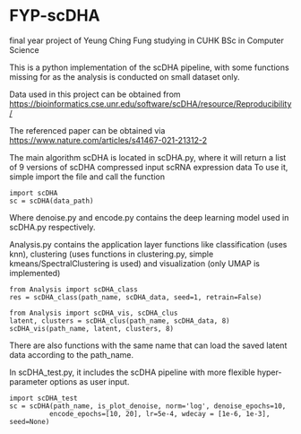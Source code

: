 # FYP-scDHA
final year project of Yeung Ching Fung studying in CUHK BSc in Computer Science

This is a python implementation of the scDHA pipeline, with some functions missing for as the analysis is conducted on small dataset only.

Data used in this project can be obtained from https://bioinformatics.cse.unr.edu/software/scDHA/resource/Reproducibility/

The referenced paper can be obtained via https://www.nature.com/articles/s41467-021-21312-2

The main algorithm scDHA is located in scDHA.py, where it will return a list of 9 versions of scDHA compressed input scRNA expression data
To use it, simple import the file and call the function
```
import scDHA
sc = scDHA(data_path)
```

Where denoise.py and encode.py contains the deep learning model used in scDHA.py respectively.

Analysis.py contains the application layer functions like classification (uses knn), clustering (uses functions in clustering.py, simple kmeans/SpectralClustering is used) 
and visualization (only UMAP is implemented)
```
from Analysis import scDHA_class
res = scDHA_class(path_name, scDHA_data, seed=1, retrain=False)

from Analysis import scDHA_vis, scDHA_clus
latent, clusters = scDHA_clus(path_name, scDHA_data, 8)
scDHA_vis(path_name, latent, clusters, 8)
```

There are also functions with the same name that can load the saved latent data according to the path_name.

In scDHA_test.py, it includes the scDHA pipeline with more flexible hyper-parameter options as user input.
```
import scDHA_test
sc = scDHA(path_name, is_plot_denoise, norm='log', denoise_epochs=10, 
          encode_epochs=[10, 20], lr=5e-4, wdecay = [1e-6, 1e-3], seed=None)
```


